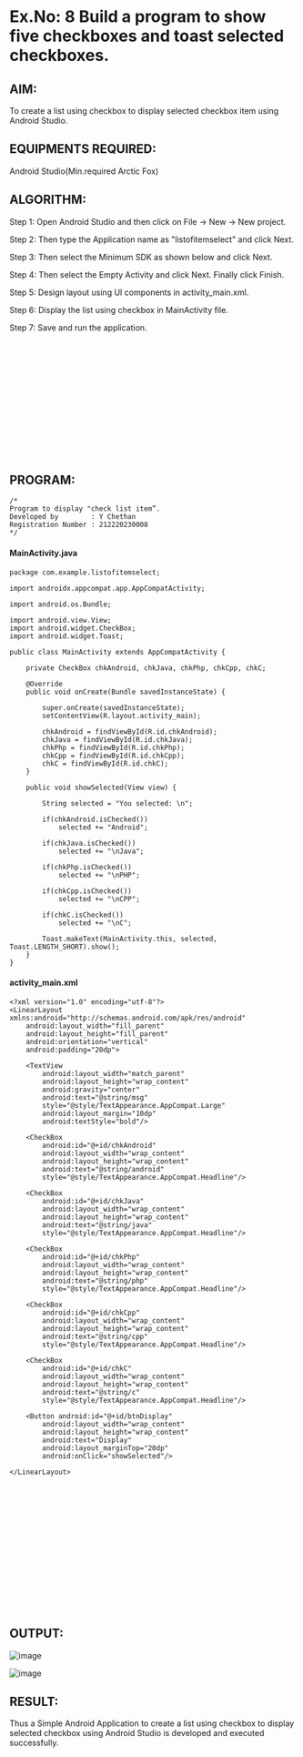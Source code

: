# Ex.No: 8 Build a program to show five checkboxes and toast selected checkboxes.

## AIM:

To create a list using checkbox to display selected checkbox item using Android Studio.

## EQUIPMENTS REQUIRED:

Android Studio(Min.required Arctic Fox)

## ALGORITHM:

Step 1: Open Android Studio and then click on File -> New -> New project.

Step 2: Then type the Application name as "listofitemselect" and click Next. 

Step 3: Then select the Minimum SDK as shown below and click Next.

Step 4: Then select the Empty Activity and click Next. Finally click Finish.

Step 5: Design layout using UI components in activity_main.xml.

Step 6: Display the list using checkbox in MainActivity file.

Step 7: Save and run the application.

<br><br><br><br><br><br><br><br><br><br><br><br>
## PROGRAM:
```
/*
Program to display "check list item”.
Developed by        : Y Chethan
Registration Number : 212220230008
*/
```
#### MainActivity.java
```
package com.example.listofitemselect;

import androidx.appcompat.app.AppCompatActivity;

import android.os.Bundle;

import android.view.View;
import android.widget.CheckBox;
import android.widget.Toast;

public class MainActivity extends AppCompatActivity {

    private CheckBox chkAndroid, chkJava, chkPhp, chkCpp, chkC;

    @Override
    public void onCreate(Bundle savedInstanceState) {

        super.onCreate(savedInstanceState);
        setContentView(R.layout.activity_main);

        chkAndroid = findViewById(R.id.chkAndroid);
        chkJava = findViewById(R.id.chkJava);
        chkPhp = findViewById(R.id.chkPhp);
        chkCpp = findViewById(R.id.chkCpp);
        chkC = findViewById(R.id.chkC);
    }

    public void showSelected(View view) {

        String selected = "You selected: \n";

        if(chkAndroid.isChecked())
            selected += "Android";

        if(chkJava.isChecked())
            selected += "\nJava";

        if(chkPhp.isChecked())
            selected += "\nPHP";

        if(chkCpp.isChecked())
            selected += "\nCPP";

        if(chkC.isChecked())
            selected += "\nC";

        Toast.makeText(MainActivity.this, selected, Toast.LENGTH_SHORT).show();
    }
}
```
#### activity_main.xml
```
<?xml version="1.0" encoding="utf-8"?>
<LinearLayout xmlns:android="http://schemas.android.com/apk/res/android"
    android:layout_width="fill_parent"
    android:layout_height="fill_parent"
    android:orientation="vertical"
    android:padding="20dp">

    <TextView
        android:layout_width="match_parent"
        android:layout_height="wrap_content"
        android:gravity="center"
        android:text="@string/msg"
        style="@style/TextAppearance.AppCompat.Large"
        android:layout_margin="10dp"
        android:textStyle="bold"/>

    <CheckBox
        android:id="@+id/chkAndroid"
        android:layout_width="wrap_content"
        android:layout_height="wrap_content"
        android:text="@string/android"
        style="@style/TextAppearance.AppCompat.Headline"/>

    <CheckBox
        android:id="@+id/chkJava"
        android:layout_width="wrap_content"
        android:layout_height="wrap_content"
        android:text="@string/java"
        style="@style/TextAppearance.AppCompat.Headline"/>

    <CheckBox
        android:id="@+id/chkPhp"
        android:layout_width="wrap_content"
        android:layout_height="wrap_content"
        android:text="@string/php"
        style="@style/TextAppearance.AppCompat.Headline"/>

    <CheckBox
        android:id="@+id/chkCpp"
        android:layout_width="wrap_content"
        android:layout_height="wrap_content"
        android:text="@string/cpp"
        style="@style/TextAppearance.AppCompat.Headline"/>

    <CheckBox
        android:id="@+id/chkC"
        android:layout_width="wrap_content"
        android:layout_height="wrap_content"
        android:text="@string/c"
        style="@style/TextAppearance.AppCompat.Headline"/>

    <Button android:id="@+id/btnDisplay"
        android:layout_width="wrap_content"
        android:layout_height="wrap_content"
        android:text="Display"
        android:layout_marginTop="20dp"
        android:onClick="showSelected"/>

</LinearLayout>
```

<br><br><br><br><br><br><br><br><br><br><br><br><br>

## OUTPUT:

![image](https://user-images.githubusercontent.com/75234991/170721601-14d9ac87-4a75-4ed9-a47a-ad42ad9c522f.png)

![image](https://user-images.githubusercontent.com/75234991/170721279-2e6e91b1-199d-432e-b552-098d0b23d861.png)

## RESULT:
Thus a Simple Android Application to create a list using checkbox to display selected checkbox using Android Studio is developed and executed successfully.
